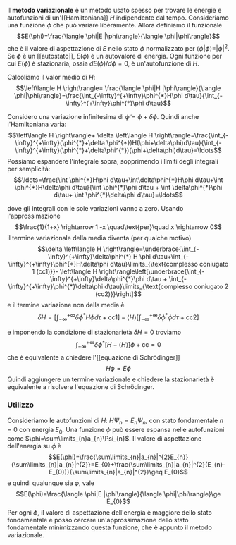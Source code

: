 Il **metodo variazionale** è un metodo usato spesso per trovare le energie e autofunzioni di un'[[Hamiltoniana]] $H$ indipendente dal tempo. Consideriamo una funzione $\phi$ che può variare liberamente. Allora definiamo il funzionale
$$E(\phi)=\frac{\langle \phi|E |\phi\rangle}{\langle \phi|\phi\rangle}$$
che è il valore di aspettazione di $E$ nello stato $\phi$ normalizzato per $\langle \phi|\phi\rangle=|\phi|^{2}$. Se $\phi$ è un [[autostato]], $E(\phi)$ è un autovalore di energia. Ogni funzione per cui $E(\phi)$ è stazionaria, ossia $dE(\phi)/d\phi=0$, è un'autofunzione di $H$.

Calcoliamo il valor medio di $H$:
$$\left\langle H \right\rangle= \frac{\langle \phi|H |\phi\rangle}{\langle \phi|\phi\rangle}=\frac{\int_{-\infty}^{+\infty}\phi^{*}H\phi d\tau}{\int_{-\infty}^{+\infty}\phi^{*}\phi d\tau}$$

Considero una variazione infinitesima di $\tilde{\phi}=\phi+\delta \phi$. Quindi anche l'Hamiltoniana varia:
$$\left\langle H \right\rangle+ \delta \left\langle H \right\rangle=\frac{\int_{-\infty}^{+\infty}(\phi^{*}+\delta \phi^{*})H(\phi+\delta\phi)d\tau}{\int_{-\infty}^{+\infty}(\phi^{*}+\delta\phi^{*})(\phi+\delta\phi)d\tau}=\ldots$$
Possiamo espandere l'integrale sopra, sopprimendo i limiti degli integrali per semplicità:
$$\ldots=\frac{\int \phi^{*}H\phi d\tau+\int\delta\phi^{*}H\phi d\tau+\int \phi^{*}H\delta\phi d\tau}{\int \phi^{*}\phi d\tau + \int \delta\phi^{*}\phi d\tau+ \int \phi^{*}\delta\phi d\tau}=\ldots$$

dove gli integrali con le sole variazioni vanno a zero. Usando l'approssimazione
$$\frac{1}{1+x} \rightarrow 1 -x \quad\text{per}\quad x \rightarrow 0$$
il termine variazionale della media diventa (per qualche motivo)
$$\delta \left\langle H \right\rangle=\underbrace{\int_{-\infty}^{+\infty}\delta\phi^{*} H \phi d\tau+\int_{-\infty}^{+\infty}\phi^{*}H\delta\phi d\tau}\limits_{\text{complesso coniugato 1 (cc1)}}- \left\langle H \right\rangle\left[\underbrace{\int_{-\infty}^{+\infty}\delta\phi^{*}\phi d\tau + \int_{-\infty}^{+\infty}\phi^{*}\delta\phi d\tau}\limits_{\text{complesso coniugato 2 (cc2)}}\right]$$
e il termine variazione non della media è
$$\delta H=\left[\int_{-\infty}^{+\infty}\delta \phi^{*}H \phi d\tau +\text{cc1}\right]- \left\langle H \right\rangle \left[\int_{-\infty}^{+\infty} \delta\phi^{*}\phi d\tau+ \text{cc2}\right]$$

e imponendo la condizione di stazionarietà $\delta H=0$ troviamo
$$\int_{-\infty}^{+\infty} \delta\phi^{*}[H - \left\langle H \right\rangle]\phi+\text{cc}=0$$
che è equivalente a chiedere l'[[equazione di Schrödinger]]
$$H\phi=E\phi$$
Quindi aggiungere un termine variazionale e chiedere la stazionarietà è equivalente a risolvere l'equazione di Schrödinger.
### Utilizzo
Consideriamo le autofunzioni di $H$: $H\Psi_{n}=E_{n}\Psi_{n}$, con stato fondamentale $n=0$ con energia $E_{0}$. Una funzione $\phi$ può essere espansa nelle autofunzioni come $\phi=\sum\limits_{n}a_{n}\Psi_{n}$. Il valore di aspettazione dell'energia su $\phi$ è
$$E(\phi)=\frac{\sum\limits_{n}|a_{n}|^{2}E_{n}}{\sum\limits_{n}|a_{n}|^{2}}=E_{0}+\frac{\sum\limits_{n}|a_{n}|^{2}(E_{n}-E_{0})}{\sum\limits_{n}|a_{n}|^{2}}\geq E_{0}$$
e quindi qualunque sia $\phi$, vale
$$E(\phi)=\frac{\langle \phi|E |\phi\rangle}{\langle \phi|\phi\rangle}\ge E_{0}$$
Per ogni $\phi$, il valore di aspettazione dell'energia è maggiore dello stato fondamentale e posso cercare un'approssimazione dello stato fondamentale minimizzando questa funzione, che è appunto il metodo variazionale.